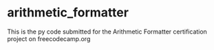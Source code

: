 # arithmetic_formatter
This is the py code submitted for the Arithmetic Formatter certification project on freecodecamp.org
